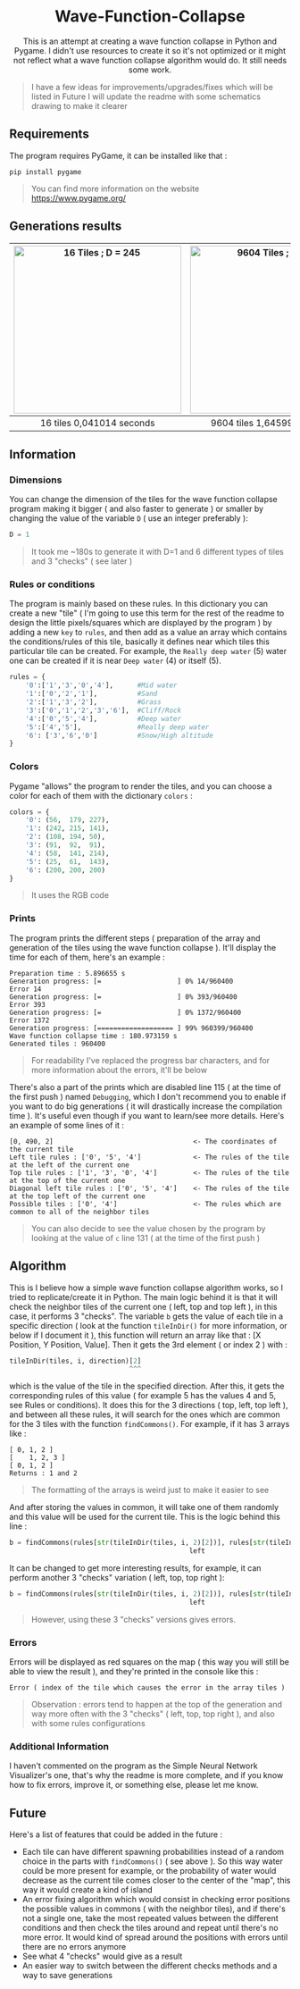 <h1 align="center"> Wave-Function-Collapse </h2>
<p align="center">
This is an attempt at creating a wave function collapse in Python and Pygame. I didn't use resources to create it so it's not optimized or it might not reflect what a wave function collapse algorithm would do. It still needs some work.
</p>

> I have a few ideas for improvements/upgrades/fixes which will be listed in Future
> I will update the readme with some schematics drawing to make it clearer
## Requirements 
The program requires PyGame, it can be installed like that :
```console
pip install pygame
```
> You can find more information on the website https://www.pygame.org/
## Generations results

| <img src="https://user-images.githubusercontent.com/76840739/234436654-ca076ea2-6946-46ba-9cbe-0bbb7402e5ab.png" width="300px" title="16 Tiles ; D = 245"> | <img src="https://user-images.githubusercontent.com/76840739/234437477-abfbfe61-3a38-4bd1-840b-1bbc932c4f5a.png" width="300px" title="9604 Tiles ; D = 10"> |
|:--:|:--:|
| 16 tiles  0,041014 seconds | 9604 tiles  1,645992 seconds |


## Information
### Dimensions
You can change the dimension of the tiles for the wave function collapse program making it bigger ( and also faster to generate ) or smaller by changing the value of the variable `D` ( use an integer preferably ): 
```python
D = 1
```
> It took me ~180s to generate it with D=1 and 6 different types of tiles and 3 "checks" ( see later )

### Rules or conditions
The program is mainly based on these rules. In this dictionary you can create a new "tile" ( I'm going to use this term for the rest of the readme to design the little pixels/squares which are displayed by the program ) by adding a new `key` to `rules`, and then add as a value an array which contains the conditions/rules of this tile, basically it defines near which tiles this particular tile can be created. For example, the `Really deep water` (5) water one can be created if it is near `Deep water` (4) or itself (5). 

```python
rules = {
    '0':['1','3','0','4'],      #Mid water
    '1':['0','2','1'],          #Sand
    '2':['1','3','2'],          #Grass
    '3':['0','1','2','3','6'],  #Cliff/Rock
    '4':['0','5','4'],          #Deep water
    '5':['4','5'],              #Really deep water
    '6': ['3','6','0']          #Snow/High altitude
}
```

### Colors
Pygame "allows" the program to render the tiles, and you can choose a color for each of them with the dictionary `colors` :
```python
colors = {
    '0': (56,  179, 227),
    '1': (242, 215, 141),
    '2': (108, 194, 50),
    '3': (91,  92,  91),
    '4': (58,  141, 214),
    '5': (25,  61,  143),
    '6': (200, 200, 200)
}
```
> It uses the RGB code

### Prints
The program prints the different steps ( preparation of the array and generation of the tiles using the wave function collapse ). It'll display the time for each of them, here's an example :
```sys
Preparation time : 5.896655 s
Generation progress: [=                   ] 0% 14/960400
Error 14
Generation progress: [=                   ] 0% 393/960400
Error 393
Generation progress: [=                   ] 0% 1372/960400
Error 1372
Generation progress: [=================== ] 99% 960399/960400
Wave function collapse time : 180.973159 s
Generated tiles : 960400
```
> For readability I've replaced the progress bar characters, and for more information about the errors, it'll be below 

There's also a part of the prints which are disabled line 115 ( at the time of the first push ) named `Debugging`, which I don't recommend you to enable if you want to do big generations ( it will drastically increase the compilation time ). It's useful even though if you want to learn/see more details. Here's an example of some lines of it :
```sys
[0, 490, 2]                                   <- The coordinates of the current tile
Left tile rules : ['0', '5', '4']             <- The rules of the tile at the left of the current one
Top tile rules : ['1', '3', '0', '4']         <- The rules of the tile at the top of the current one
Diagonal left tile rules : ['0', '5', '4']    <- The rules of the tile at the top left of the current one
Possible tiles : ['0', '4']                   <- The rules which are common to all of the neighbor tiles
```
> You can also decide to see the value chosen by the program by looking at the value of `c` line 131 ( at the time of the first push )

## Algorithm
This is I believe how a simple wave function collapse algorithm works, so I tried to replicate/create it in Python. The main logic behind it is that it will check the neighbor tiles of the current one ( left, top and top left ), in this case, it performs 3 "checks". The variable `b` gets the value of each tile in a specific direction ( look at the function `tileInDir()` for more information, or below if I document it ), this function will return an array like that : [X Position, Y Position, Value]. Then it gets the 3rd element ( or index 2 ) with :
```python
tileInDir(tiles, i, direction)[2]
                              ^^^
```
which is the value of the tile in the specified direction. After this, it gets the corresponding rules of this value ( for example 5 has the values 4 and 5, see Rules or conditions). It does this for the 3 directions ( top, left, top left ), and between all these rules, it will search for the ones which are common for the 3 tiles with the function `findCommons()`. For example,
if it has 3 arrays like :
```
[ 0, 1, 2 ]
[    1, 2, 3 ]
[ 0, 1, 2 ]
Returns : 1 and 2
```
> The formatting of the arrays is weird just to make it easier to see

And after storing the values in common, it will take one of them randomly and this value will be used for the current tile. This is the logic behind this line :
```python
b = findCommons(rules[str(tileInDir(tiles, i, 2)[2])], rules[str(tileInDir(tiles, i, 1)[2])], rules[str(tileInDir(tiles, i, 1.5)[2])])
                                             left                                   top                                   top left     
```
It can be changed to get more interesting results, for example, it can perform another 3 "checks" variation ( left, top, top right ):

```python
b = findCommons(rules[str(tileInDir(tiles, i, 2)[2])], rules[str(tileInDir(tiles, i, 1)[2])], rules[str(tileInDir(tiles, i, 0.5)[2])])
                                             left                                   top                                   top right
```
> However, using these 3 "checks" versions gives errors.

### Errors
Errors will be displayed as red squares on the map ( this way you will still be able to view the result ), and they're printed in the console like this :

```sys
Error ( index of the tile which causes the error in the array tiles )
```
> Observation : errors tend to happen at the top of the generation and way more often with the 3 "checks" ( left, top, top right ), and also with some rules configurations

### Additional Information
I haven't commented on the program as the Simple Neural Network Visualizer's one, that's why the readme is more complete, and if you know how to fix errors, improve it, or something else, please let me know.

## Future
Here's a list of features that could be added in the future :
- Each tile can have different spawning probabilities instead of a random choice in the parts with `findCommons()` ( see above ). So this way water could be more present for example, or the probability of water would decrease as the current tile comes closer to the center of the "map", this way it would create a kind of island
- An error fixing algorithm which would consist in checking error positions the possible values in commons ( with the neighbor tiles), and if there's not a single one, take the most repeated values between the different conditions and then check the tiles around and repeat until there's no more error. It would kind of spread around the positions with errors until there are no errors anymore
- See what 4 "checks" would give as a result
- An easier way to switch between the different checks methods and a way to save generations
